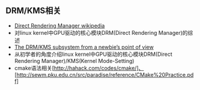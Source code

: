 
## DRM/KMS相关
- [Direct Rendering Manager wikipedia](https://en.wikipedia.org/wiki/Direct_Rendering_Manager)
 - 对linux kernel中GPU驱动的核心模块DRM(Direct Rendering Manager)的综述
- [The DRM/KMS subsystem from a newbie’s point of view](http://events.linuxfoundation.org/sites/events/files/slides/brezillon-drm-kms.pdf)
 - 从初学者的角度介绍linux kernel中GPU驱动的核心模块DRM(Direct Rendering Manager)/KMS(Kernel Mode-Setting)
 - cmake语法相关[http://hahack.com/codes/cmake/]、[http://sewm.pku.edu.cn/src/paradise/reference/CMake%20Practice.pdf]
